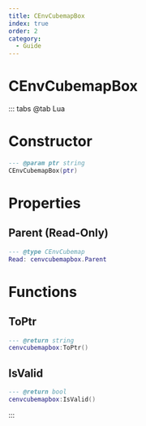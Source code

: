 ```yaml
---
title: CEnvCubemapBox
index: true
order: 2
category:
  - Guide
---
```


# CEnvCubemapBox

::: tabs
@tab Lua
# Constructor
```lua
--- @param ptr string
CEnvCubemapBox(ptr)
```
# Properties
## Parent (Read-Only)
```lua
--- @type CEnvCubemap
Read: cenvcubemapbox.Parent
```
# Functions
## ToPtr
```lua
--- @return string
cenvcubemapbox:ToPtr()
```
## IsValid
```lua
--- @return bool
cenvcubemapbox:IsValid()
```

:::